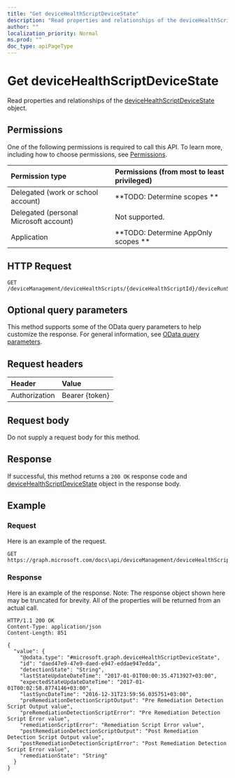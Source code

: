```yaml
---
title: "Get deviceHealthScriptDeviceState"
description: "Read properties and relationships of the deviceHealthScriptDeviceState object."
author: ""
localization_priority: Normal
ms.prod: ""
doc_type: apiPageType
---
```


# Get deviceHealthScriptDeviceState

Read properties and relationships of the [deviceHealthScriptDeviceState](../resources/devicehealthscriptdevicestate.md) object.

## Permissions
One of the following permissions is required to call this API. To learn more, including how to choose permissions, see [Permissions](/concepts/permissions-reference.md).

|Permission type|Permissions (from most to least privileged)|
|:---|:---|
|Delegated (work or school account)|**TODO: Determine scopes **|
|Delegated (personal Microsoft account)|Not supported.|
|Application|**TODO: Determine AppOnly scopes **|

## HTTP Request
<!-- {
  "blockType": "ignored"
}
-->
``` http
GET /deviceManagement/deviceHealthScripts/{deviceHealthScriptId}/deviceRunStates/{deviceHealthScriptDeviceStateId}
```

## Optional query parameters
This method supports some of the OData query parameters to help customize the response. For general information, see [OData query parameters](/graph/query-parameters).

## Request headers
|Header|Value|
|:---|:---|
|Authorization|Bearer {token}|

## Request body
Do not supply a request body for this method.

## Response
If successful, this method returns a `200 OK` response code and [deviceHealthScriptDeviceState](../resources/devicehealthscriptdevicestate.md) object in the response body.

## Example

### Request
Here is an example of the request.
<!-- {
  "blockType": "request",
  "name": "get_devicehealthscriptdevicestate"
}
-->
``` http
GET https://graph.microsoft.com/docs\api/deviceManagement/deviceHealthScripts/{deviceHealthScriptId}/deviceRunStates/{deviceHealthScriptDeviceStateId}
```

### Response
Here is an example of the response. Note: The response object shown here may be truncated for brevity. All of the properties will be returned from an actual call.
<!-- {
  "blockType": "response",
  "truncated": true,
  "@odata.type": "microsoft.graph.deviceHealthScriptDeviceState"
}
-->
``` http
HTTP/1.1 200 OK
Content-Type: application/json
Content-Length: 851

{
  "value": {
    "@odata.type": "#microsoft.graph.deviceHealthScriptDeviceState",
    "id": "daed47e9-47e9-daed-e947-eddae947edda",
    "detectionState": "String",
    "lastStateUpdateDateTime": "2017-01-01T00:00:35.4713927+03:00",
    "expectedStateUpdateDateTime": "2017-01-01T00:02:58.8774146+03:00",
    "lastSyncDateTime": "2016-12-31T23:59:56.035751+03:00",
    "preRemediationDetectionScriptOutput": "Pre Remediation Detection Script Output value",
    "preRemediationDetectionScriptError": "Pre Remediation Detection Script Error value",
    "remediationScriptError": "Remediation Script Error value",
    "postRemediationDetectionScriptOutput": "Post Remediation Detection Script Output value",
    "postRemediationDetectionScriptError": "Post Remediation Detection Script Error value",
    "remediationState": "String"
  }
}
```

